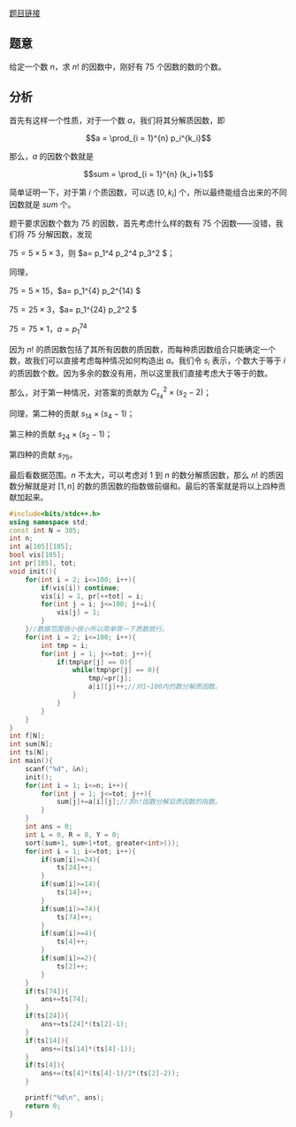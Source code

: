 [题目链接](https://atcoder.jp/contests/abc114/tasks/abc114_d)

## 题意

给定一个数 $n$，求 $n!$ 的因数中，刚好有 $75$ 个因数的数的个数。

## 分析

首先有这样一个性质，对于一个数 $a$，我们将其分解质因数，即

$$a =  \prod_{i = 1}^{n} p_i^{k_i}$$

那么，$a$ 的因数个数就是

$$sum =  \prod_{i = 1}^{n} (k_i+1)$$

简单证明一下，对于第 $i$ 个质因数，可以选 $[0, k_i]$ 个，所以最终能组合出来的不同因数就是 $sum$ 个。

题干要求因数个数为 $75$ 的因数，首先考虑什么样的数有 $75$ 个因数——没错，我们将 $75$ 分解因数，发现

$75 = 5 \times 5 \times 3$，则 $a= p_1^4 p_2^4 p_3^2 $；

同理，

$75 = 5 \times 15$，$a= p_1^{4} p_2^{14} $

$75 = 25 \times 3$，$a= p_1^{24} p_2^2 $

$75 = 75 \times 1$，$a= p_1^{74}$

因为 $n!$ 的质因数包括了其所有因数的质因数，而每种质因数组合只能确定一个数，故我们可以直接考虑每种情况如何构造出 $a$。我们令 $s_i$ 表示，个数大于等于 $i$ 的质因数个数。因为多余的数没有用，所以这里我们直接考虑大于等于的数。

那么，对于第一种情况，对答案的贡献为 $C_{s_4}^2 \times(s_2-2)$；

同理，第二种的贡献 $s_{14}\times (s_{4}-1)$；

第三种的贡献 $s_{24}\times (s_2-1)$；

第四种的贡献 $s_{75}$。

最后看数据范围。$n$ 不太大，可以考虑对 $1$ 到 $n$ 的数分解质因数，那么 $n!$ 的质因数分解就是对 $[1, n]$ 的数的质因数的指数做前缀和。最后的答案就是将以上四种贡献加起来。

```cpp
#include<bits/stdc++.h>
using namespace std;
const int N = 305;
int n;
int a[105][105];
bool vis[105];
int pr[105], tot;
void init(){
	for(int i = 2; i<=100; i++){
		if(vis[i]) continue;
		vis[i] = 1, pr[++tot] = i;
		for(int j = i; j<=100; j+=i){
			vis[j] = 1;
		}
	}//数据范围很小很小所以简单筛一下质数就行。
	for(int i = 2; i<=100; i++){
		int tmp = i;
		for(int j = 1; j<=tot; j++){
			if(tmp%pr[j] == 0){
				while(tmp%pr[j] == 0){
					tmp/=pr[j];
					a[i][j]++;//对1~100内的数分解质因数。
				}
			}
		}
	}
}
int f[N];
int sum[N]; 
int ts[N];
int main(){
	scanf("%d", &n);
	init();
	for(int i = 1; i<=n; i++){
		for(int j = 1; j<=tot; j++){
			sum[j]+=a[i][j];//求n!因数分解后质因数的指数。
		}
	}
	int ans = 0;
	int L = 0, R = 0, Y = 0;
	sort(sum+1, sum+1+tot, greater<int>());
	for(int i = 1; i<=tot; i++){
		if(sum[i]>=24){
			ts[24]++;
		}
		if(sum[i]>=14){
			ts[14]++;
		}
		if(sum[i]>=74){
			ts[74]++;
		}
		if(sum[i]>=4){
			ts[4]++;
		}
		if(sum[i]>=2){
			ts[2]++;
		}
	} 
	if(ts[74]){
		ans+=ts[74];
	}
	if(ts[24]){
		ans+=ts[24]*(ts[2]-1);
	}
	if(ts[14]){
		ans+=(ts[14]*(ts[4]-1));
	}
	if(ts[4]){
		ans+=(ts[4]*(ts[4]-1)/2*(ts[2]-2));
	}

	printf("%d\n", ans);
	return 0;
}
```

